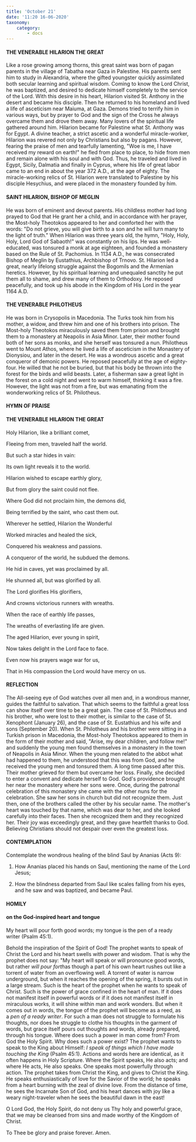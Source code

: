 ```yaml
---
title: 'October 21'
date: '11:20 16-06-2020'
taxonomy:
    category:
        - docs
---
```


#### THE VENERABLE HILARION THE GREAT

Like a rose growing among thorns, this great saint was born of pagan parents in the village of Tabatha near Gaza in Palestine. His parents sent him to study in Alexandria, where the gifted youngster quickly assimilated both secular learning and spiritual wisdom. Coming to know the Lord Christ, he was baptized, and desired to dedicate himself completely to the service of the Lord. With this desire in his heart, Hilarion visited St. Anthony in the desert and became his disciple. Then he returned to his homeland and lived a life of asceticism near Maiuma, at Gaza. Demons tried to terrify him in various ways, but by prayer to God and the sign of the Cross he always overcame them and drove them away. Many lovers of the spiritual life gathered around him. Hilarion became for Palestine what St. Anthony was for Egypt. A divine teacher, a strict ascetic and a wonderful miracle-worker, Hilarion was revered not only by Christians but also by pagans. However, fearing the praise of men and tearfully lamenting, "Woe is me, I have received my reward on earth!" he fled from place to place, to hide from men and remain alone with his soul and with God. Thus, he traveled and lived in Egypt, Sicily, Dalmatia and finally in Cyprus, where his life of great labor came to an end in about the year 372 A.D., at the age of eighty. The miracle-working relics of St. Hilarion were translated to Palestine by his disciple Hesychius, and were placed in the monastery founded by him.

#### SAINT HILARION, BISHOP OF MEGLIN

He was born of eminent and devout parents. His childless mother had long prayed to God that He grant her a child, and in accordance with her prayer, the Most-holy Theotokos appeared to her and comforted her with the words: "Do not grieve, you will give birth to a son and he will turn many to the light of truth." When Hilarion was three years old, the hymn, "Holy, Holy, Holy, Lord God of Sabaoth!" was constantly on his lips. He was well-educated, was tonsured a monk at age eighteen, and founded a monastery based on the Rule of St. Pachomius. In 1134 A.D., he was consecrated Bishop of Meglin by Eustathius, Archbishop of Trnovo. St. Hilarion led a great, nearly lifelong struggle against the Bogomils and the Armenian heretics. However, by his spiritual learning and unequaled sanctity he put them all to shame, and drew many of them to Orthodoxy. He reposed peacefully, and took up his abode in the Kingdom of His Lord in the year 1164 A.D.

#### THE VENERABLE PHILOTHEUS

He was born in Crysopolis in Macedonia. The Turks took him from his mother, a widow, and threw him and one of his brothers into prison. The Most-holy Theotokos miraculously saved them from prison and brought them to a monastery at Neapolis in Asia Minor. Later, their mother found both of her sons as monks, and she herself was tonsured a nun. Philotheus went to Mount Athos, where he lived a life of asceticism in the Monastery of Dionysiou, and later in the desert. He was a wondrous ascetic and a great conqueror of demonic powers. He reposed peacefully at the age of eighty-four. He willed that he not be buried, but that his body be thrown into the forest for the birds and wild beasts. Later, a fisherman saw a great light in the forest on a cold night and went to warm himself, thinking it was a fire. However, the light was not from a fire, but was emanating from the wonderworking relics of St. Philotheus.



#### HYMN OF PRAISE
#### 

#### THE VENERABLE HILARION THE GREAT

Holy Hilarion, like a brilliant comet,

Fleeing from men, traveled half the world.

But such a star hides in vain:

Its own light reveals it to the world.

Hilarion wished to escape earthly glory,

But from glory the saint could not flee.

Where God did not proclaim him, the demons did,

Being terrified by the saint, who cast them out.

Wherever he settled, Hilarion the Wonderful

Worked miracles and healed the sick,

Conquered his weakness and passions.

A conqueror of the world, he subdued the demons.

He hid in caves, yet was proclaimed by all.

He shunned all, but was glorified by all.

The Lord glorifies His glorifiers,

And crowns victorious runners with wreaths.

When the race of earthly life passes,

The wreaths of everlasting life are given.

The aged Hilarion, ever young in spirit,

Now takes delight in the Lord face to face.

Even now his prayers wage war for us,

That in His compassion the Lord would have mercy on us.



#### REFLECTION

The All-seeing eye of God watches over all men and, in a wondrous manner, guides the faithful to salvation. That which seems to the faithful a great loss can show itself over time to be a great gain. The case of St. Philotheus and his brother, who were lost to their mother, is similar to the case of St. Xenophont (January 26), and the case of St. Eustathius and his wife and sons (September 20). When St. Philotheus and his brother were sitting in a Turkish prison in Macedonia, the Most-holy Theotokos appeared to them in the form of their mother and said, "Arise, my dear children, and follow me!" and suddenly the young men found themselves in a monastery in the town of Neapolis in Asia Minor. When the young men related to the abbot what had happened to them, he understood that this was from God, and he received the young men and tonsured them. A long time passed after this. Their mother grieved for them but overcame her loss. Finally, she decided to enter a convent and dedicate herself to God. God's providence brought her near the monastery where her sons were. Once, during the patronal celebration of this monastery she came with the other nuns for the celebration. She saw her sons in church but did not recognize them. Just then, one of the brothers called the other by his secular name. The mother's heart was touched by that name, which was dear to her, and she looked carefully into their faces. Then she recognized them and they recognized her. Their joy was exceedingly great, and they gave heartfelt thanks to God. Believing Christians should not despair over even the greatest loss.
 

#### CONTEMPLATION

Contemplate the wondrous healing of the blind Saul by Ananias (Acts 9):

1.  How Ananias placed his hands on Saul, mentioning the name of the Lord Jesus;

1.  How the blindness departed from Saul like scales falling from his eyes, and he saw and was baptized, and became Paul.



#### HOMILY

#### on the God-inspired heart and tongue

My heart will pour forth good words; my tongue is the pen of a ready writer (Psalm 45:1).

Behold the inspiration of the Spirit of God! The prophet wants to speak of Christ the Lord and his heart swells with power and wisdom. That is why the prophet does not say: "My heart will speak or will pronounce good words, but rather *will pour forth*as though a part of his own heart rushes out like a torrent of water from an overflowing well. A torrent of water is narrow underground, but when it reaches the opening of the spring, it bursts out in a large stream. Such is the heart of the prophet when he wants to speak of Christ. Such is the power of grace confined in the heart of man. If it does not manifest itself in powerful words or if it does not manifest itself in miraculous works, it will shine within man and work wonders. But when it comes out in words, the tongue of the prophet will become as a reed, as a *pen of a ready writer*. For such a man does not struggle to formulate his thoughts, nor does he struggle to clothe his thoughts in the garment of words, but grace itself pours out thoughts and words, already prepared, through his tongue. Where does such a power in man come from? From God the Holy Spirit. Why does such a power exist? The prophet wants to speak to the King about Himself: *I speak of things which I have made touching the King* (Psalm 45:1). Actions and words here are identical, as it often happens in Holy Scripture. Where the Spirit speaks, He also acts; and where He acts, He also speaks. One speaks most powerfully through action. The prophet takes from Christ the King, and gives to Christ the King. He speaks enthusiastically of love for the Savior of the world; he speaks from a heart burning with the zeal of divine love. From the distance of time, he sees the Incarnate Son of God, and his heart dances with joy like a weary night-traveler when he sees the beautiful dawn in the east!

O Lord God, the Holy Spirit, do not deny us Thy holy and powerful grace, that we may be cleansed from sins and made worthy of the Kingdom of Christ.

To Thee be glory and praise forever. Amen.
